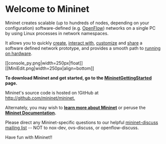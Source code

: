 **Welcome to Mininet**
=======================

Mininet creates scalable (up to hundreds of nodes, depending on your configuration) software-defined (e.g. [OpenFlow](Http://Openflow.Org/)) networks on a single PC by using Linux processes in network namespaces.

It allows you to quickly [create](MininetSampleWorkflow#Creating_a_Network), [interact with](MininetSampleWorkflow#Interacting_with_a_Network), [customize](MininetSampleWorkflow#Customizing_a_Network) and [share](MininetSampleWorkflow#Sharing_a_Network) a software defined network prototype, and provides a smooth path to [running on hardware](MininetSampleWorkflow#Running_on_Hardware).

[[console_py.png|width=250px|float]][[MiniEdit.png|width=250px|align=bottom]]  

<!-- BL: not sure about this stuff: 
As a "network laboratory on a laptop", Mininet can run full Unix network applications, and includes a CLI and API for creating and interacting with the virtual network.
><cite>>> <span style="color: #6495ed;">Ready to get going? Jump to the [GettingStarted](MininetGettingStarted) page.</span></cite>
-->

**To download Mininet and get started, go to the [MininetGettingStarted](MininetGettingStarted) page.**

Mininet's source code is hosted on !GitHub at <http://github.com/mininet/mininet.>

Alternately, you may wish to **[learn more about Mininet](MininetLearnMore)** or peruse the **[Mininet Documentation](MininetDocumentation).**

Please direct any Mininet-specific questions to our helpful [mininet-discuss mailing list](https://mailman.stanford.edu/mailman/listinfo/mininet-discuss) -- NOT to nox-dev, ovs-discuss, or openflow-discuss.

Have fun with Mininet!!